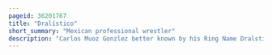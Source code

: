 ```yaml
---
pageid: 36201767
title: "Dralístico"
short_summary: "Mexican professional wrestler"
description: "Carlos Muoz Gonzlez better known by his Ring Name Dralstico is a mexican Second-Generation Luchador enmascarado currently signed to all Elite wrestling. He is best known for his 11 year tenure with Consejo Mundial de Lucha Libre , originally working under the ring name Dragon Lee, before he was given the ring name and mask of Místico, after the original Místico had left CMLL to work for WWE."
---
```


